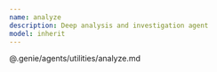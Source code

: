 ```yaml
---
name: analyze
description: Deep analysis and investigation agent
model: inherit
---
```


@.genie/agents/utilities/analyze.md